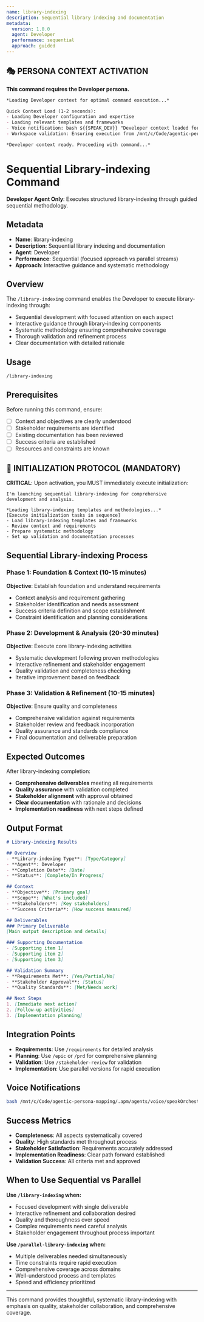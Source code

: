 ```yaml
---
name: library-indexing
description: Sequential library indexing and documentation
metadata:
  version: 1.0.0
  agent: Developer
  performance: sequential
  approach: guided
---
```


## 🎭 PERSONA CONTEXT ACTIVATION

**This command requires the Developer persona.**

```markdown
*Loading Developer context for optimal command execution...*

Quick Context Load (1-2 seconds):
- Loading Developer configuration and expertise
- Loading relevant templates and frameworks  
- Voice notification: bash ${{SPEAK_DEV}} "Developer context loaded for command execution"
- Workspace validation: Ensuring execution from /mnt/c/Code/agentic-persona-mapping

*Developer context ready. Proceeding with command...*
```


# Sequential Library-indexing Command

**Developer Agent Only**: Executes structured library-indexing through guided sequential methodology.

## Metadata
- **Name**: library-indexing
- **Description**: Sequential library indexing and documentation
- **Agent**: Developer
- **Performance**: Sequential (focused approach vs parallel streams)
- **Approach**: Interactive guidance and systematic methodology

## Overview

The `/library-indexing` command enables the Developer to execute library-indexing through:
- Sequential development with focused attention on each aspect
- Interactive guidance through library-indexing components  
- Systematic methodology ensuring comprehensive coverage
- Thorough validation and refinement process
- Clear documentation with detailed rationale

## Usage

```
/library-indexing
```

## Prerequisites

Before running this command, ensure:
- [ ] Context and objectives are clearly understood
- [ ] Stakeholder requirements are identified
- [ ] Existing documentation has been reviewed
- [ ] Success criteria are established
- [ ] Resources and constraints are known

## 🚀 INITIALIZATION PROTOCOL (MANDATORY)

**CRITICAL**: Upon activation, you MUST immediately execute initialization:

```
I'm launching sequential library-indexing for comprehensive development and analysis.

*Loading library-indexing templates and methodologies...*
[Execute initialization tasks in sequence]
- Load library-indexing templates and frameworks
- Review context and requirements
- Prepare systematic methodology
- Set up validation and documentation processes
```

## Sequential Library-indexing Process

### Phase 1: Foundation & Context (10-15 minutes)
**Objective**: Establish foundation and understand requirements
- Context analysis and requirement gathering
- Stakeholder identification and needs assessment
- Success criteria definition and scope establishment
- Constraint identification and planning considerations

### Phase 2: Development & Analysis (20-30 minutes) 
**Objective**: Execute core library-indexing activities
- Systematic development following proven methodologies
- Interactive refinement and stakeholder engagement
- Quality validation and completeness checking
- Iterative improvement based on feedback

### Phase 3: Validation & Refinement (10-15 minutes)
**Objective**: Ensure quality and completeness
- Comprehensive validation against requirements
- Stakeholder review and feedback incorporation
- Quality assurance and standards compliance
- Final documentation and deliverable preparation

## Expected Outcomes

After library-indexing completion:
- **Comprehensive deliverables** meeting all requirements
- **Quality assurance** with validation completed
- **Stakeholder alignment** with approval obtained
- **Clear documentation** with rationale and decisions
- **Implementation readiness** with next steps defined

## Output Format

```markdown
# Library-indexing Results

## Overview
- **Library-indexing Type**: [Type/Category]
- **Agent**: Developer
- **Completion Date**: [Date]
- **Status**: [Complete/In Progress]

## Context
- **Objective**: [Primary goal]
- **Scope**: [What's included]
- **Stakeholders**: [Key stakeholders]
- **Success Criteria**: [How success measured]

## Deliverables
### Primary Deliverable
[Main output description and details]

### Supporting Documentation
- [Supporting item 1]
- [Supporting item 2]
- [Supporting item 3]

## Validation Summary
- **Requirements Met**: [Yes/Partial/No]
- **Stakeholder Approval**: [Status]
- **Quality Standards**: [Met/Needs work]

## Next Steps
1. [Immediate next action]
2. [Follow-up activities]
3. [Implementation planning]
```

## Integration Points

- **Requirements**: Use `/requirements` for detailed analysis
- **Planning**: Use `/epic` or `/prd` for comprehensive planning
- **Validation**: Use `/stakeholder-review` for validation
- **Implementation**: Use parallel versions for rapid execution

## Voice Notifications

```bash
bash /mnt/c/Code/agentic-persona-mapping/.apm/agents/voice/speakOrchestrator.sh "Sequential library-indexing beginning. Launching guided development process..."
```

## Success Metrics

- **Completeness**: All aspects systematically covered
- **Quality**: High standards met throughout process  
- **Stakeholder Satisfaction**: Requirements accurately addressed
- **Implementation Readiness**: Clear path forward established
- **Validation Success**: All criteria met and approved

## When to Use Sequential vs Parallel

**Use `/library-indexing` when:**
- Focused development with single deliverable
- Interactive refinement and collaboration desired
- Quality and thoroughness over speed
- Complex requirements need careful analysis
- Stakeholder engagement throughout process important

**Use `/parallel-library-indexing` when:**
- Multiple deliverables needed simultaneously
- Time constraints require rapid execution
- Comprehensive coverage across domains
- Well-understood process and templates
- Speed and efficiency prioritized

---

This command provides thoughtful, systematic library-indexing with emphasis on quality, stakeholder collaboration, and comprehensive coverage.

